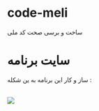 # code-meli
ساخت و برسی صحت کد ملی

# سایت برنامه

ساز و کار این برنامه به ین شکله :

<br/>
<img style="max-width:100%" src="./code mli.jpg">
<br/>
